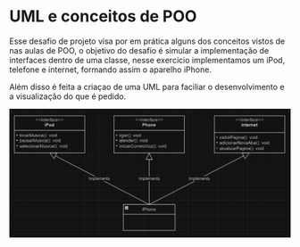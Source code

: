 # UML e conceitos de POO

Esse desafio de projeto visa por em prática alguns dos conceitos vistos de nas aulas de POO, o objetivo do desafio é simular a implementação de interfaces dentro de uma classe, nesse exercício implementamos um iPod, telefone e internet, formando assim o aparelho iPhone.

Além disso é feita a criaçao de uma UML para faciliar o desenvolvimento e a visualização do que é pedido.

![Diagrama do Projeto](UML.png)